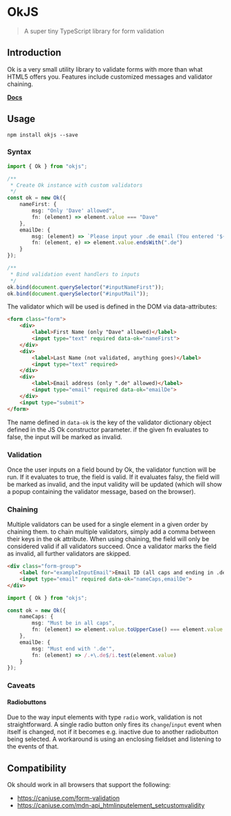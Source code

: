 # OkJS

> A super tiny TypeScript library for form validation

## Introduction

Ok is a very small utility library to validate forms with more than what HTML5 offers you.
Features include customized messages and validator chaining.

**[Docs](https://felixrilling.github.io/ok/)**

## Usage

```shell
npm install okjs --save
```

### Syntax

```typescript
import { Ok } from "okjs";

/**
 * Create Ok instance with custom validators
 */
const ok = new Ok({
    nameFirst: {
        msg: "Only 'Dave' allowed",
        fn: (element) => element.value === "Dave"
    },
    emailDe: {
        msg: (element) => `Please input your .de email (You entered '${element.value}')`,
        fn: (element, e) => element.value.endsWith(".de")
    }
});

/**
 * Bind validation event handlers to inputs
 */
ok.bind(document.querySelector("#inputNameFirst"));
ok.bind(document.querySelector("#inputMail"));
```

The validator which will be used is defined in the DOM via data-attributes:

```html
<form class="form">
    <div>
        <label>First Name (only "Dave" allowed)</label>
        <input type="text" required data-ok="nameFirst">
    </div>
    <div>
        <label>Last Name (not validated, anything goes)</label>
        <input type="text" required>
    </div>
    <div>
        <label>Email address (only ".de" allowed)</label>
        <input type="email" required data-ok="emailDe">
    </div>
    <input type="submit">
</form>
```

The name defined in `data-ok` is the key of the validator dictionary object defined in the JS Ok constructor parameter.
if the given fn evaluates to false, the input will be marked as invalid.

### Validation

Once the user inputs on a field bound by Ok, the validator function will be run. If it evaluates to true, the field is valid.
If it evaluates falsy, the field will be marked as invalid, and the input validity will be updated (which will show a popup containing the validator message, based on the browser).

### Chaining

Multiple validators can be used for a single element in a given order by chaining them. to chain multiple validators, simply add a comma between their keys in the ok attribute. When using chaining, the field will only be considered valid if all validators succeed. Once a validator marks the field as invalid, all further validators are skipped.

```html
<div class="form-group">
    <label for="exampleInputEmail">Email ID (all caps and ending in .de)</label>
    <input type="email" required data-ok="nameCaps,emailDe">
</div>
```

```typescript
import { Ok } from "okjs";

const ok = new Ok({
    nameCaps: {
        msg: "Must be in all caps",
        fn: (element) => element.value.toUpperCase() === element.value
    },
    emailDe: {
        msg: "Must end with '.de'",
        fn: (element) => /.+\.de$/i.test(element.value)
    }
});
```

### Caveats

#### Radiobuttons

Due to the way input elements with type `radio` work, validation is not straightforward. A single
radio button only fires its `change`/`input` event when itself is changed, not if it becomes e.g.
inactive due to another radiobutton being selected. A workaround is using an enclosing fieldset and
listening to the events of that.

## Compatibility

Ok should work in all browsers that support the following:

- <https://caniuse.com/form-validation>
- <https://caniuse.com/mdn-api_htmlinputelement_setcustomvalidity>
